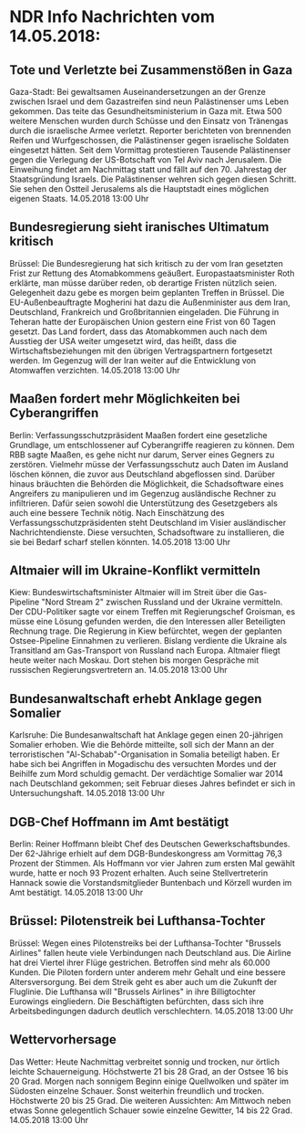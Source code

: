 # NDR Info Nachrichten vom 14.05.2018:


## Tote und Verletzte bei Zusammenstößen in Gaza
Gaza-Stadt: Bei gewaltsamen Auseinandersetzungen an der Grenze zwischen Israel und dem Gazastreifen sind neun Palästinenser ums Leben gekommen. Das teite das Gesundheitsministerium in Gaza mit. Etwa 500 weitere Menschen wurden durch Schüsse und den Einsatz von Tränengas durch die israelische Armee verletzt. Reporter berichteten von brennenden Reifen und Wurfgeschossen, die Palästinenser gegen israelische Soldaten eingesetzt hätten. Seit dem Vormittag protestieren Tausende Palästinenser gegen die Verlegung der US-Botschaft von Tel Aviv nach Jerusalem. Die Einweihung findet am Nachmittag statt und fällt auf den 70. Jahrestag der Staatsgründung Israels. Die Palästinenser wehren sich gegen diesen Schritt. Sie sehen den Ostteil Jerusalems als die Hauptstadt eines möglichen eigenen Staats. 14.05.2018 13:00 Uhr 

## Bundesregierung sieht iranisches Ultimatum kritisch
Brüssel: Die Bundesregierung hat sich kritisch zu der vom Iran gesetzten Frist zur Rettung des Atomabkommens geäußert. Europastaatsminister Roth erklärte, man müsse darüber reden, ob derartige Fristen nützlich seien. Gelegenheit dazu gebe es morgen beim geplanten Treffen in Brüssel. Die EU-Außenbeauftragte Mogherini hat dazu die Außenminister aus dem Iran, Deutschland, Frankreich und Großbritannien eingeladen. Die Führung in Teheran hatte der Europäischen Union gestern eine Frist von 60 Tagen gesetzt. Das Land fordert, dass das Atomabkommen auch nach dem Ausstieg der USA weiter umgesetzt wird, das heißt, dass die Wirtschaftsbeziehungen mit den übrigen Vertragspartnern fortgesetzt werden. Im Gegenzug will der Iran weiter auf die Entwicklung von Atomwaffen verzichten. 14.05.2018 13:00 Uhr 

## Maaßen fordert mehr Möglichkeiten bei Cyberangriffen
Berlin: Verfassungsschutzpräsident Maaßen fordert eine gesetzliche Grundlage, um entschlossener auf Cyberangriffe reagieren zu können. Dem RBB sagte Maaßen, es gehe nicht nur darum, Server eines Gegners zu zerstören. Vielmehr müsse der Verfassungsschutz auch Daten im Ausland löschen können, die zuvor aus Deutschland abgeflossen sind. Darüber hinaus bräuchten die Behörden die Möglichkeit, die Schadsoftware eines Angreifers zu manipulieren und im Gegenzug ausländische Rechner zu infiltrieren. Dafür seien sowohl die Unterstützung des Gesetzgebers als auch eine bessere Technik nötig. Nach Einschätzung des Verfassungsschutzpräsidenten steht Deutschland im Visier ausländischer Nachrichtendienste. Diese versuchten, Schadsoftware zu installieren, die sie bei Bedarf scharf stellen könnten. 14.05.2018 13:00 Uhr 

## Altmaier will im Ukraine-Konflikt vermitteln
Kiew: Bundeswirtschaftsminister Altmaier will im Streit über die Gas-Pipeline "Nord Stream 2" zwischen Russland und der Ukraine vermitteln. Der CDU-Politiker sagte vor einem Treffen mit Regierungschef Groisman, es müsse eine Lösung gefunden werden, die den Interessen aller Beteiligten Rechnung trage. Die Regierung in Kiew befürchtet, wegen der geplanten Ostsee-Pipeline Einnahmen zu verlieren. Bislang verdiente die Ukraine als Transitland am Gas-Transport von Russland nach Europa. Altmaier fliegt heute weiter nach Moskau. Dort stehen bis morgen Gespräche mit russischen Regierungsvertretern an. 14.05.2018 13:00 Uhr 

## Bundesanwaltschaft erhebt Anklage gegen Somalier
Karlsruhe: Die Bundesanwaltschaft hat Anklage gegen einen 20-jährigen Somalier erhoben. Wie die Behörde mitteilte, soll sich der Mann an der terroristischen "Al-Schabab"-Organisation in Somalia beteiligt haben. Er habe sich bei Angriffen in Mogadischu des versuchten Mordes und der Beihilfe zum Mord schuldig gemacht. Der verdächtige Somalier war 2014 nach Deutschland gekommen; seit Februar dieses Jahres befindet er sich in Untersuchungshaft. 14.05.2018 13:00 Uhr 

## DGB-Chef Hoffmann im Amt bestätigt
Berlin:	Reiner Hoffmann bleibt Chef des Deutschen Gewerkschaftsbundes. Der 62-Jährige erhielt auf dem DGB-Bundeskongress am Vormittag 76,3 Prozent der Stimmen. Als Hoffmann vor vier Jahren zum ersten Mal gewählt wurde, hatte er noch 93 Prozent erhalten. Auch seine Stellvertreterin Hannack sowie die Vorstandsmitglieder Buntenbach und Körzell wurden im Amt bestätigt. 14.05.2018 13:00 Uhr 

## Brüssel: Pilotenstreik bei Lufthansa-Tochter
Brüssel: Wegen eines Pilotenstreiks bei der Lufthansa-Tochter "Brussels Airlines" fallen heute viele Verbindungen nach Deutschland aus. Die Airline hat drei Viertel ihrer Flüge gestrichen. Betroffen sind mehr als 60.000 Kunden. Die Piloten fordern unter anderem mehr Gehalt und eine bessere Altersversorgung. Bei dem Streik geht es aber auch um die Zukunft der Fluglinie. Die Lufthansa will "Brussels Airlines" in ihre Billigtochter Eurowings eingliedern. Die Beschäftigten befürchten, dass sich ihre Arbeitsbedingungen dadurch deutlich verschlechtern. 14.05.2018 13:00 Uhr 

## Wettervorhersage
Das Wetter: Heute Nachmittag verbreitet sonnig und trocken, nur örtlich leichte Schauerneigung. Höchstwerte 21 bis 28 Grad, an der Ostsee 16 bis 20 Grad. Morgen nach sonnigem Beginn einige Quellwolken und später im Südosten einzelne Schauer. Sonst weiterhin freundlich und trocken. Höchstwerte 20 bis 25 Grad. Die weiteren Aussichten: Am Mittwoch neben etwas Sonne gelegentlich Schauer sowie einzelne Gewitter, 14 bis 22 Grad. 14.05.2018 13:00 Uhr 
